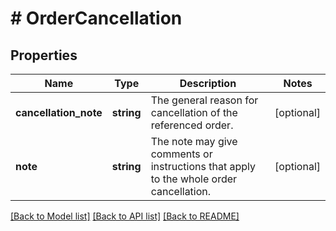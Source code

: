 # # OrderCancellation

## Properties

Name | Type | Description | Notes
------------ | ------------- | ------------- | -------------
**cancellation_note** | **string** | The general reason for cancellation of the referenced order. | [optional]
**note** | **string** | The note may give comments or instructions that apply to the whole order cancellation. | [optional]

[[Back to Model list]](../../README.md#models) [[Back to API list]](../../README.md#endpoints) [[Back to README]](../../README.md)
